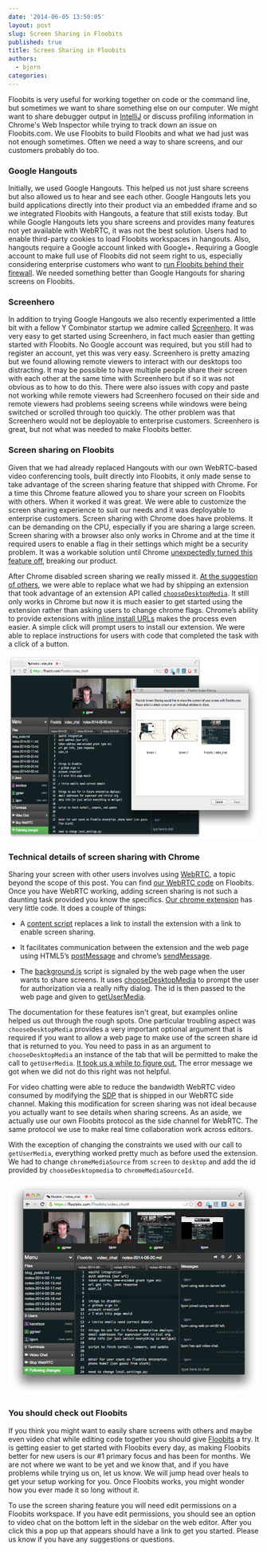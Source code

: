 ```yaml
---
date: '2014-06-05 13:50:05'
layout: post
slug: Screen Sharing in Floobits
published: true
title: Screen Sharing in Floobits
authors:
  - bjorn
categories:
---
```


Floobits is very useful for working together on code or the command line, but sometimes we want to share something else on our computer. We might want to share debugger output in [IntelliJ](https://floobits.com/help/plugins/intellij) or discuss profiling information in Chrome's Web Inspector while trying to track down an issue on Floobits.com. We use Floobits to build Floobits and what we had just was not enough sometimes. Often we need a way to share screens, and our customers probably do too.


### Google Hangouts

Initially, we used Google Hangouts. This helped us not just share screens but also allowed us to hear and see each other. Google Hangouts lets you build applications directly into their product via an embedded iframe and so we integrated Floobits with Hangouts, a feature that still exists today. But while Google Hangouts lets you share screens and provides many features not yet available with WebRTC, it was not the best solution. Users had to enable third-party cookies to load Floobits workspaces in hangouts. Also, hangouts require a Google account linked with Google+. Requiring a Google account to make full use of Floobits did not seem right to us, especially considering enterprise customers who want to [run Floobits behind their firewall](https://floobits.com/enterprise). We needed something better than Google Hangouts for sharing screens on Floobits.

### Screenhero

In addition to trying Google Hangouts we also recently experimented a little bit with a fellow Y Combinator startup we admire called [Screenhero](http://screenhero.com/). It was very easy to get started using Screenhero, in fact much easier than getting started with Floobits. No Google account was required, but you still had to register an account, yet this was very easy. Screenhero is pretty amazing but we found allowing remote viewers to interact with our desktops too distracting. It may be possible to have multiple people share their screen with each other at the same time with Screenhero but if so it was not obvious as to how to do this. There were also issues with copy and paste not working while remote viewers had Screenhero focused on their side and remote viewers had problems seeing screens while windows were being switched or scrolled through too quickly. The other problem was that Screenhero would not be deployable to enterprise customers. Screenhero is great, but not what was needed to make Floobits better.

### Screen sharing on Floobits

Given that we had already replaced Hangouts with our own WebRTC-based video conferencing tools, built directly into Floobits, it only made sense to take advantage of the screen sharing feature that shipped with Chrome. For a time this Chrome feature allowed you to share your screen on Floobits with others. When it worked it was great. We were able to customize the screen sharing experience to suit our needs and it was deployable to enterprise customers. Screen sharing with Chrome does have problems. It can be demanding on the CPU, especially if you are sharing a large screen. Screen sharing with a browser also only works in Chrome and at the time it required users to enable a flag in their settings which might be a security problem. It was a workable solution until Chrome [unexpectedly turned this feature off](https://code.google.com/p/chromium/issues/detail?id=347641), breaking our product.

After Chrome disabled screen sharing we really missed it. [At the suggestion of others](https://news.ycombinator.com/item?id=7782754), we were able to replace what we had by shipping an extension that took advantage of an extension API called [`chooseDesktopMedia`](https://developer.chrome.com/extensions/desktopCapture). It still only works in Chrome but now it is much easier to get started using the extension rather than asking users to change chrome flags. Chrome’s ability to provide extensions with [inline install URLs](https://developer.chrome.com/webstore/inline_installation?hl=en) makes the process even easier. A simple click will prompt users to install our extension. We were able to replace instructions for users with code that completed the task with a click of a button.

<img src="/images/Screen Shot 2014-06-04 at 2.30.44 PM.png" style="height: 369px; width: 663px;" />


### Technical details of screen sharing with Chrome

Sharing your screen with other users involves using [WebRTC](http://www.html5rocks.com/en/tutorials/webrtc/basics/), a topic beyond the scope of this post. You can find [our WebRTC code](https://floobits.com/Floobits/django-stuff#buf-web/floobits/static/js/fl/webrtc.js) on Floobits. Once you have WebRTC working, adding screen sharing is not such a daunting task provided you know the specifics. [Our chrome extension](https://floobits.com/Floobits/chrome-screenshare#buf-extension/background.js) has very little code. It does a couple of things:


* A [content script](https://developer.chrome.com/extensions/content_scripts) replaces a link to install the extension with a link to enable screen sharing.

* It facilitates communication between the extension and the web page using HTML5’s [postMessage](https://developer.mozilla.org/en-US/docs/Web/API/Window.postMessage) and chrome’s [sendMessage](https://developer.chrome.com/extensions/messaging).

* The [background.js](https://developer.chrome.com/extensions/background_pages) script is signaled by the web page when the user wants to share screens. It uses [chooseDesktopMedia](https://developer.chrome.com/extensions/desktopCapture) to prompt the user for authorization via a really nifty dialog. The id is then passed to the web page and given to [getUserMedia](https://developer.mozilla.org/en-US/docs/Web/API/Navigator.getUserMedia).

The documentation for these features isn't great, but examples online helped us out through the rough spots. One particular troubling aspect was `chooseDesktopMedia` provides a very important optional argument that is required if you want to allow a web page to make use of the screen share id that is returned to you. You need to pass in as an argument to `chooseDesktopMedia` an instance of the tab that will be permitted to make the call to `getUserMedia`. [It took us a while to figure out.](https://github.com/Floobits/chrome-screenshare/commit/806ded34ad194ccdf949643bb233c81cb24f2e60) The error message we got when we did not do this right was not helpful.

For video chatting were able to reduce the bandwidth WebRTC video consumed by modifying the [SDP](http://tools.ietf.org/id/draft-nandakumar-rtcweb-sdp-01.html) that is shipped in our WebRTC side channel. Making this modification for screen sharing was not ideal because you actually want to see details when sharing screens. As an aside, we actually use our own Floobits protocol as the side channel for WebRTC. The same protocol we use to make real time collaboration work across editors.

With the exception of changing the constraints we used with our call to `getUserMedia`, everything worked pretty much as before used the extension. We had to change `chromeMediaSource` from `screen` to `desktop` and add the id provided by `chooseDesktopmedia` to `chromeMediaSourceId`.

<img src="/images/Screen Shot 2014-06-04 at 2.34.06 PM.png" style="width: 640px;" />

### You should check out Floobits

If you think you might want to easily share screens with others and maybe even video chat while editing code together you should give [Floobits](https://floobits.com) a try. It is getting easier to get started with Floobits every day, as making Floobits better for new users is our #1 primary focus and has been for months. We are not where we want to be yet and we know that, and if you have problems while trying us on, let us know. We will jump head over heals to get your setup working for you. Once Floobits works, you might wonder how you ever made it so long without it.  

To use the screen sharing feature you will need edit permissions on a Floobits workspace. If you have edit permissions, you should see an option to video chat on the bottom left in the sidebar on the web editor. After you click this a pop up that appears should have a link to get you started. Please us know if you have any suggestions or questions.
